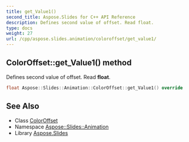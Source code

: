 ```yaml
---
title: get_Value1()
second_title: Aspose.Slides for C++ API Reference
description: Defines second value of offset. Read float.
type: docs
weight: 27
url: /cpp/aspose.slides.animation/coloroffset/get_value1/
---
```

## ColorOffset::get_Value1() method


Defines second value of offset. Read **float**.

```cpp
float Aspose::Slides::Animation::ColorOffset::get_Value1() override
```

## See Also

* Class [ColorOffset](./)
* Namespace [Aspose::Slides::Animation](../)
* Library [Aspose.Slides](../../)